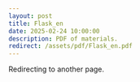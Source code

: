 ```yaml
---
layout: post
title: Flask_en
date: 2025-02-24 10:00:00
description: PDF of materials.
redirect: /assets/pdf/Flask_en.pdf
---
```


Redirecting to another page.

